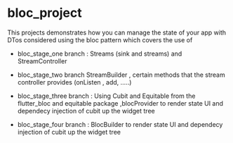 # bloc_project

This projects demonstrates how you can manage the state of your app with DTos considered using the bloc pattern which covers the use of 

-  bloc_stage_one branch : Streams (sink and streams) and StreamController

- bloc_stage_two branch StreamBuilder
, certain methods that the stream controller provides (onListen , add, .....)

- bloc_stage_three branch :  Using  Cubit and Equitable from the flutter_bloc and equitable package ,blocProvider to render state UI and dependecy injection of cubit up the widget tree

- bloc_stage_four branch : BlocBuilder to render state UI and dependecy injection of cubit up the widget tree